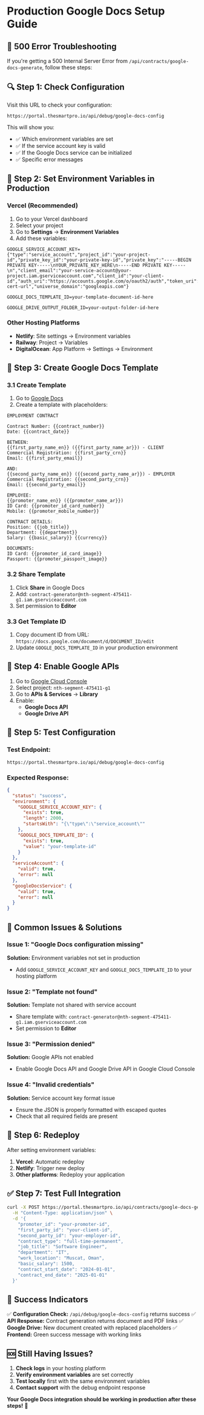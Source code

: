 # Production Google Docs Setup Guide

## 🚨 **500 Error Troubleshooting**

If you're getting a 500 Internal Server Error from `/api/contracts/google-docs-generate`, follow these steps:

## 🔍 **Step 1: Check Configuration**

Visit this URL to check your configuration:

```
https://portal.thesmartpro.io/api/debug/google-docs-config
```

This will show you:

- ✅ Which environment variables are set
- ✅ If the service account key is valid
- ✅ If the Google Docs service can be initialized
- ✅ Specific error messages

## 🔧 **Step 2: Set Environment Variables in Production**

### **Vercel (Recommended)**

1. Go to your Vercel dashboard
2. Select your project
3. Go to **Settings** → **Environment Variables**
4. Add these variables:

```env
GOOGLE_SERVICE_ACCOUNT_KEY={"type":"service_account","project_id":"your-project-id","private_key_id":"your-private-key-id","private_key":"-----BEGIN PRIVATE KEY-----\nYOUR_PRIVATE_KEY_HERE\n-----END PRIVATE KEY-----\n","client_email":"your-service-account@your-project.iam.gserviceaccount.com","client_id":"your-client-id","auth_uri":"https://accounts.google.com/o/oauth2/auth","token_uri":"https://oauth2.googleapis.com/token","auth_provider_x509_cert_url":"https://www.googleapis.com/oauth2/v1/certs","client_x509_cert_url":"your-cert-url","universe_domain":"googleapis.com"}

GOOGLE_DOCS_TEMPLATE_ID=your-template-document-id-here

GOOGLE_DRIVE_OUTPUT_FOLDER_ID=your-output-folder-id-here
```

### **Other Hosting Platforms**

- **Netlify**: Site settings → Environment variables
- **Railway**: Project → Variables
- **DigitalOcean**: App Platform → Settings → Environment

## 📝 **Step 3: Create Google Docs Template**

### **3.1 Create Template**

1. Go to [Google Docs](https://docs.google.com/document/create)
2. Create a template with placeholders:

```
EMPLOYMENT CONTRACT

Contract Number: {{contract_number}}
Date: {{contract_date}}

BETWEEN:
{{first_party_name_en}} ({{first_party_name_ar}}) - CLIENT
Commercial Registration: {{first_party_crn}}
Email: {{first_party_email}}

AND:
{{second_party_name_en}} ({{second_party_name_ar}}) - EMPLOYER
Commercial Registration: {{second_party_crn}}
Email: {{second_party_email}}

EMPLOYEE:
{{promoter_name_en}} ({{promoter_name_ar}})
ID Card: {{promoter_id_card_number}}
Mobile: {{promoter_mobile_number}}

CONTRACT DETAILS:
Position: {{job_title}}
Department: {{department}}
Salary: {{basic_salary}} {{currency}}

DOCUMENTS:
ID Card: {{promoter_id_card_image}}
Passport: {{promoter_passport_image}}
```

### **3.2 Share Template**

1. Click **Share** in Google Docs
2. Add: `contract-generator@nth-segment-475411-g1.iam.gserviceaccount.com`
3. Set permission to **Editor**

### **3.3 Get Template ID**

1. Copy document ID from URL: `https://docs.google.com/document/d/DOCUMENT_ID/edit`
2. Update `GOOGLE_DOCS_TEMPLATE_ID` in your production environment

## 🔧 **Step 4: Enable Google APIs**

1. Go to [Google Cloud Console](https://console.cloud.google.com)
2. Select project: `nth-segment-475411-g1`
3. Go to **APIs & Services** → **Library**
4. Enable:
   - **Google Docs API**
   - **Google Drive API**

## 🧪 **Step 5: Test Configuration**

### **Test Endpoint:**

```
https://portal.thesmartpro.io/api/debug/google-docs-config
```

### **Expected Response:**

```json
{
  "status": "success",
  "environment": {
    "GOOGLE_SERVICE_ACCOUNT_KEY": {
      "exists": true,
      "length": 2000,
      "startsWith": "{\"type\":\"service_account\""
    },
    "GOOGLE_DOCS_TEMPLATE_ID": {
      "exists": true,
      "value": "your-template-id"
    }
  },
  "serviceAccount": {
    "valid": true,
    "error": null
  },
  "googleDocsService": {
    "valid": true,
    "error": null
  }
}
```

## 🚨 **Common Issues & Solutions**

### **Issue 1: "Google Docs configuration missing"**

**Solution:** Environment variables not set in production

- Add `GOOGLE_SERVICE_ACCOUNT_KEY` and `GOOGLE_DOCS_TEMPLATE_ID` to your hosting platform

### **Issue 2: "Template not found"**

**Solution:** Template not shared with service account

- Share template with: `contract-generator@nth-segment-475411-g1.iam.gserviceaccount.com`
- Set permission to **Editor**

### **Issue 3: "Permission denied"**

**Solution:** Google APIs not enabled

- Enable Google Docs API and Google Drive API in Google Cloud Console

### **Issue 4: "Invalid credentials"**

**Solution:** Service account key format issue

- Ensure the JSON is properly formatted with escaped quotes
- Check that all required fields are present

## 🔄 **Step 6: Redeploy**

After setting environment variables:

1. **Vercel**: Automatic redeploy
2. **Netlify**: Trigger new deploy
3. **Other platforms**: Redeploy your application

## ✅ **Step 7: Test Full Integration**

```bash
curl -X POST https://portal.thesmartpro.io/api/contracts/google-docs-generate \
  -H "Content-Type: application/json" \
  -d '{
    "promoter_id": "your-promoter-id",
    "first_party_id": "your-client-id",
    "second_party_id": "your-employer-id",
    "contract_type": "full-time-permanent",
    "job_title": "Software Engineer",
    "department": "IT",
    "work_location": "Muscat, Oman",
    "basic_salary": 1500,
    "contract_start_date": "2024-01-01",
    "contract_end_date": "2025-01-01"
  }'
```

## 🎉 **Success Indicators**

✅ **Configuration Check:** `/api/debug/google-docs-config` returns success
✅ **API Response:** Contract generation returns document and PDF links
✅ **Google Drive:** New document created with replaced placeholders
✅ **Frontend:** Green success message with working links

## 🆘 **Still Having Issues?**

1. **Check logs** in your hosting platform
2. **Verify environment variables** are set correctly
3. **Test locally** first with the same environment variables
4. **Contact support** with the debug endpoint response

**Your Google Docs integration should be working in production after these steps!** 🚀
